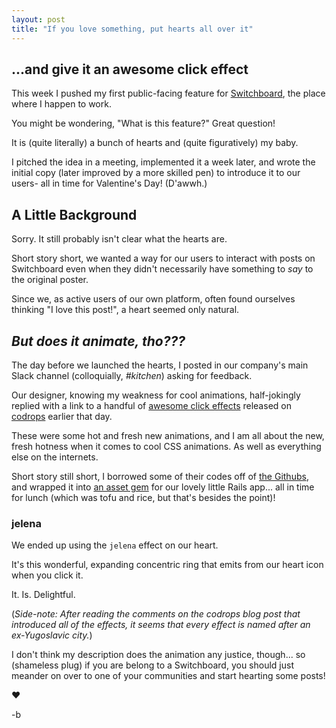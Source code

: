 ```yaml
---
layout: post
title: "If you love something, put hearts all over it"
---
```


## ...and give it an awesome click effect

This week I pushed my first public-facing feature for [Switchboard](http://switchboardhq.com/), the place where I happen to work.

You might be wondering, "What is this feature?" Great question!

It is (quite literally) a bunch of hearts and (quite figuratively) my baby.

I pitched the idea in a meeting, implemented it a week later, and wrote the initial copy (later improved by a more skilled pen) to introduce it to our users- all in time for Valentine's Day! (D'awwh.)

## A Little Background

Sorry. It still probably isn't clear what the hearts are.

Short story short, we wanted a way for our users to interact with posts on Switchboard even when they didn't necessarily have something to _say_ to the original poster. 

Since we, as active users of our own platform, often found ourselves thinking "I love this post!", a heart seemed only natural.

## _But does it animate, tho???_

The day before we launched the hearts, I posted in our company's main Slack channel (colloquially, _#kitchen_) asking for feedback.

Our designer, knowing my weakness for cool animations, half-jokingly replied with a link to a handful of [awesome click effects](http://tympanus.net/codrops/2015/02/11/subtle-click-feedback-effects/) released on [codrops](http://tympanus.net/codrops/) earlier that day.

These were some hot and fresh new animations, and I am all about the new, fresh hotness when it comes to cool CSS animations. As well as everything else on the internets.

Short story still short, I borrowed some of their codes off of [the Githubs](https://github.com/codrops/ClickEffects), and wrapped it into [an asset gem](https://github.com/brettimus/click_effects-rails) for our lovely little Rails app... all in time for lunch (which was tofu and rice, but that's besides the point)!

### jelena 

We ended up using the `jelena` effect on our heart. 

It's this wonderful, expanding concentric ring that emits from our heart icon when you click it. 

It. Is. Delightful.

(_Side-note: After reading the comments on the codrops blog post that introduced all of the effects, it seems that every effect is named after an ex-Yugoslavic city._)

I don't think my description does the animation any justice, though... so (shameless plug) if you are belong to a Switchboard, you should just meander on over to one of your communities and start hearting some posts!

:hearts:

-b
